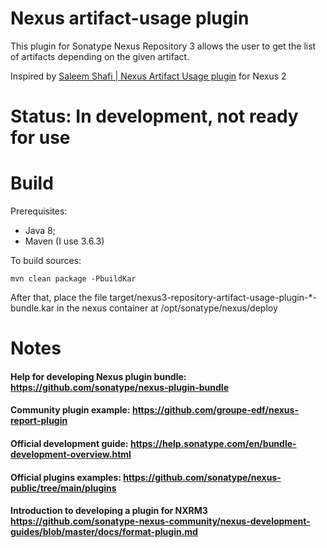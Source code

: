 # Nexus artifact-usage plugin

 This plugin for Sonatype Nexus Repository 3 allows the user to get the list of artifacts depending on the given artifact.

 Inspired by [Saleem Shafi | Nexus Artifact Usage plugin](https://github.com/saleemshafi/nexus-artifact-usage-plugin) for Nexus 2

# Status: In development, not ready for use

# Build

Prerequisites:

* Java 8;
* Maven (I use 3.6.3)

To build sources:

```
mvn clean package -PbuildKar
```

After that, place the file target/nexus3-repository-artifact-usage-plugin-*-bundle.kar in the nexus container at /opt/sonatype/nexus/deploy

# Notes

#### Help for developing Nexus plugin bundle: https://github.com/sonatype/nexus-plugin-bundle

#### Community plugin example: https://github.com/groupe-edf/nexus-report-plugin

#### Official development guide: https://help.sonatype.com/en/bundle-development-overview.html

#### Official plugins examples: https://github.com/sonatype/nexus-public/tree/main/plugins

#### Introduction to developing a plugin for NXRM3 https://github.com/sonatype-nexus-community/nexus-development-guides/blob/master/docs/format-plugin.md
